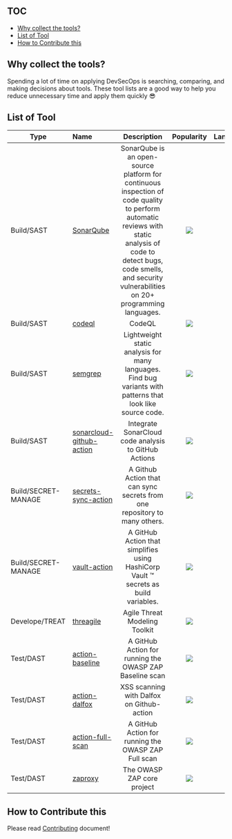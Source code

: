 ## TOC
- [Why collect the tools?](#why-collect-the-tools-)
- [List of Tool](#list-of-tool)
- [How to Contribute this](#how-to-contribute-this)

## Why collect the tools?
Spending a lot of time on applying DevSecOps is searching, comparing, and making decisions about tools. These tool lists are a good way to help you reduce unnecessary time and apply them quickly 😎

## List of Tool
| Type | Name | Description | Popularity | Language |
| ---------- | :---------- | :----------: | :----------: | :----------: | 
| Build/SAST  | [SonarQube](https://www.sonarqube.org/) |  SonarQube is an open-source platform for continuous inspection of code quality to perform automatic reviews with static analysis of code to detect bugs, code smells, and security vulnerabilities on 20+ programming languages.|![](https://img.shields.io/static/v1?label=&message=it's%20not%20github&color=gray)|![](https://img.shields.io/static/v1?label=&message=it's%20not%20github&color=gray)
| Build/SAST | [codeql](https://github.com/github/codeql) | CodeQL | ![](https://img.shields.io/github/stars/github/codeql) | ![](https://img.shields.io/github/languages/top/github/codeql) |
| Build/SAST | [semgrep](https://github.com/returntocorp/semgrep) | Lightweight static analysis for many languages. Find bug variants with patterns that look like source code. | ![](https://img.shields.io/github/stars/returntocorp/semgrep) | ![](https://img.shields.io/github/languages/top/returntocorp/semgrep) |
| Build/SAST | [sonarcloud-github-action](https://github.com/SonarSource/sonarcloud-github-action) | Integrate SonarCloud code analysis to GitHub Actions | ![](https://img.shields.io/github/stars/SonarSource/sonarcloud-github-action) | ![](https://img.shields.io/github/languages/top/SonarSource/sonarcloud-github-action) |
| Build/SECRET-MANAGE | [secrets-sync-action](https://github.com/google/secrets-sync-action) | A Github Action that can sync secrets from one repository to many others. | ![](https://img.shields.io/github/stars/google/secrets-sync-action) | ![](https://img.shields.io/github/languages/top/google/secrets-sync-action) |
| Build/SECRET-MANAGE | [vault-action](https://github.com/hashicorp/vault-action) | A GitHub Action that simplifies using HashiCorp Vault ™ secrets as build variables. | ![](https://img.shields.io/github/stars/hashicorp/vault-action) | ![](https://img.shields.io/github/languages/top/hashicorp/vault-action) |
| Develope/TREAT | [threagile](https://github.com/Threagile/threagile) | Agile Threat Modeling Toolkit | ![](https://img.shields.io/github/stars/Threagile/threagile) | ![](https://img.shields.io/github/languages/top/Threagile/threagile) |
| Test/DAST | [action-baseline](https://github.com/zaproxy/action-baseline) | A GitHub Action for running the OWASP ZAP Baseline scan | ![](https://img.shields.io/github/stars/zaproxy/action-baseline) | ![](https://img.shields.io/github/languages/top/zaproxy/action-baseline) |
| Test/DAST | [action-dalfox](https://github.com/hahwul/action-dalfox) | XSS scanning with Dalfox on Github-action | ![](https://img.shields.io/github/stars/hahwul/action-dalfox) | ![](https://img.shields.io/github/languages/top/hahwul/action-dalfox) |
| Test/DAST | [action-full-scan](https://github.com/zaproxy/action-full-scan) | A GitHub Action for running the OWASP ZAP Full scan | ![](https://img.shields.io/github/stars/zaproxy/action-full-scan) | ![](https://img.shields.io/github/languages/top/zaproxy/action-full-scan) |
| Test/DAST | [zaproxy](https://github.com/zaproxy/zaproxy) | The OWASP ZAP core project | ![](https://img.shields.io/github/stars/zaproxy/zaproxy) | ![](https://img.shields.io/github/languages/top/zaproxy/zaproxy) |

## How to Contribute this
Please read [Contributing](https://github.com/hahwul/DevSecOps/blob/main/CONTRIBUTING.md) document!
